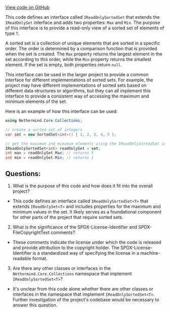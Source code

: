 [View code on GitHub](https://github.com/nethermindeth/nethermind/Nethermind.Core/Collections/IReadOnlySortedSet.cs)

This code defines an interface called `IReadOnlySortedSet` that extends the `IReadOnlySet` interface and adds two properties: `Max` and `Min`. The purpose of this interface is to provide a read-only view of a sorted set of elements of type `T`. 

A sorted set is a collection of unique elements that are sorted in a specific order. The order is determined by a comparison function that is provided when the set is created. The `Max` property returns the largest element in the set according to this order, while the `Min` property returns the smallest element. If the set is empty, both properties return `null`.

This interface can be used in the larger project to provide a common interface for different implementations of sorted sets. For example, the project may have different implementations of sorted sets based on different data structures or algorithms, but they can all implement this interface to provide a consistent way of accessing the maximum and minimum elements of the set. 

Here is an example of how this interface can be used:

```csharp
using Nethermind.Core.Collections;

// create a sorted set of integers
var set = new SortedSet<int>() { 1, 2, 3, 4, 5 };

// get the maximum and minimum elements using the IReadOnlySortedSet interface
IReadOnlySortedSet<int> readOnlySet = set;
int max = readOnlySet.Max; // returns 5
int min = readOnlySet.Min; // returns 1
```
## Questions: 
 1. What is the purpose of this code and how does it fit into the overall project?
- This code defines an interface called `IReadOnlySortedSet<T>` that extends `IReadOnlySet<T>` and includes properties for the maximum and minimum values in the set. It likely serves as a foundational component for other parts of the project that require sorted sets.

2. What is the significance of the SPDX-License-Identifier and SPDX-FileCopyrightText comments?
- These comments indicate the license under which the code is released and provide attribution to the copyright holder. The SPDX-License-Identifier is a standardized way of specifying the license in a machine-readable format.

3. Are there any other classes or interfaces in the `Nethermind.Core.Collections` namespace that implement `IReadOnlySortedSet<T>`?
- It's unclear from this code alone whether there are other classes or interfaces in the namespace that implement `IReadOnlySortedSet<T>`. Further investigation of the project's codebase would be necessary to answer this question.